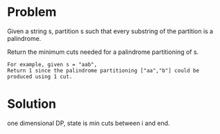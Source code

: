 Problem
===
Given a string s, partition s such that every substring of the partition is a palindrome.

Return the minimum cuts needed for a palindrome partitioning of s.

	For example, given s = "aab",
	Return 1 since the palindrome partitioning ["aa","b"] could be produced using 1 cut.

Solution
===

one dimensional DP, state is min cuts between i and end. 